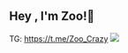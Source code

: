 ## Hey , I'm Zoo!👋
  
TG: https://t.me/Zoo_Crazy
![](http://profile-counter.glitch.me/Crazy-Z7/count.svg)
